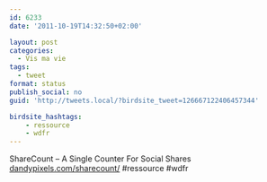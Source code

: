 ```yaml
---
id: 6233
date: '2011-10-19T14:32:50+02:00'

layout: post
categories:
  - Vis ma vie
tags:
  - tweet
format: status
publish_social: no
guid: 'http://tweets.local/?birdsite_tweet=126667122406457344'

birdsite_hashtags:
    - ressource
    - wdfr
---
```


ShareCount – A Single Counter For Social Shares [dandypixels.com/sharecount/](http://dandypixels.com/sharecount/) #ressource #wdfr
